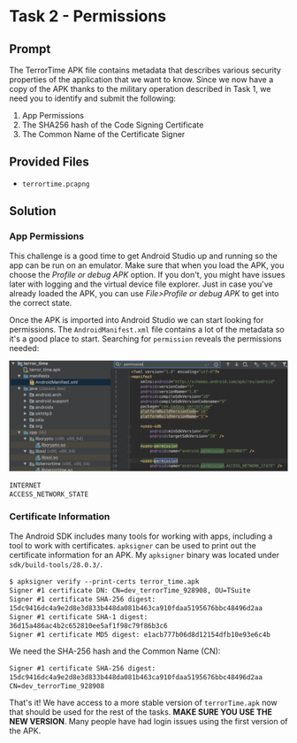 # Task 2 - Permissions

## Prompt

The TerrorTime APK file contains metadata that describes various security properties of the application that we want to know. Since we now have a copy of the APK thanks to the military operation described in Task 1, we need you to identify and submit the following:

1. App Permissions
2. The SHA256 hash of the Code Signing Certificate
3. The Common Name of the Certificate Signer

## Provided Files

* `terrortime.pcapng`

## Solution

### App Permissions

This challenge is a good time to get Android Studio up and running so the app can be run on an emulator. Make sure that when you load the APK, you choose the *Profile or debug APK* option. If you don't, you might have issues later with logging and the virtual device file explorer. Just in case you've already loaded the APK, you can use *File>Profile or debug APK* to get into the correct state.   

Once the APK is imported into Android Studio we can start looking for permissions. The `AndroidManifest.xml` file contains a lot of the metadata so it's a good place to start. Searching for `permission` reveals the permissions needed:

![Permissions](images/perm.png)

```
INTERNET
ACCESS_NETWORK_STATE
```

### Certificate Information

The Android SDK includes many tools for working with apps, including a tool to work with certificates. `apksigner` can be used to print out the certificate information for an APK. My `apksigner` binary was located under `sdk/build-tools/28.0.3/`. 

```
$ apksigner verify --print-certs terror_time.apk
Signer #1 certificate DN: CN=dev_terrorTime_928908, OU=TSuite
Signer #1 certificate SHA-256 digest: 15dc9416dc4a9e2d8e3d833b448da081b463ca910fdaa5195676bbc48496d2aa
Signer #1 certificate SHA-1 digest: 36d15a486ac4b2c652810ee5af1f98c79f86b3c6
Signer #1 certificate MD5 digest: e1acb777b06d8d12154dfb10e93e6c4b
```

We need the SHA-256 hash and the Common Name (CN):

```
Signer #1 certificate SHA-256 digest: 15dc9416dc4a9e2d8e3d833b448da081b463ca910fdaa5195676bbc48496d2aa
CN=dev_terrorTime_928908
```

That's it! We have access to a more stable version of `terrorTime.apk` now that should be used for the rest of the tasks. **MAKE SURE YOU USE THE NEW VERSION**. Many people have had login issues using the first version of the APK. 
